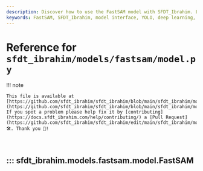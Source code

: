 ```yaml
---
description: Discover how to use the FastSAM model with SFDT_Ibrahim. Learn about its interface and implementation details with practical examples.
keywords: FastSAM, SFDT_Ibrahim, model interface, YOLO, deep learning, machine learning, segmentation, predictor, validator, Python
---
```


# Reference for `sfdt_ibrahim/models/fastsam/model.py`

!!! note

    This file is available at [https://github.com/sfdt_ibrahim/sfdt_ibrahim/blob/main/sfdt_ibrahim/models/fastsam/model.py](https://github.com/sfdt_ibrahim/sfdt_ibrahim/blob/main/sfdt_ibrahim/models/fastsam/model.py). If you spot a problem please help fix it by [contributing](https://docs.sfdt_ibrahim.com/help/contributing/) a [Pull Request](https://github.com/sfdt_ibrahim/sfdt_ibrahim/edit/main/sfdt_ibrahim/models/fastsam/model.py) 🛠️. Thank you 🙏!

<br>

## ::: sfdt_ibrahim.models.fastsam.model.FastSAM

<br><br>
